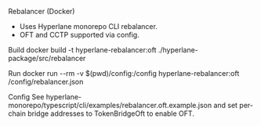Rebalancer (Docker)

- Uses Hyperlane monorepo CLI rebalancer.
- OFT and CCTP supported via config.

Build
docker build -t hyperlane-rebalancer:oft ./hyperlane-package/src/rebalancer

Run
docker run --rm -v $(pwd)/config:/config hyperlane-rebalancer:oft /config/rebalancer.json

Config
See hyperlane-monorepo/typescript/cli/examples/rebalancer.oft.example.json and set per-chain bridge addresses to TokenBridgeOft to enable OFT.
